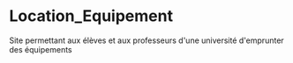 # Location_Equipement
Site permettant aux élèves et aux professeurs d'une université d'emprunter des équipements
